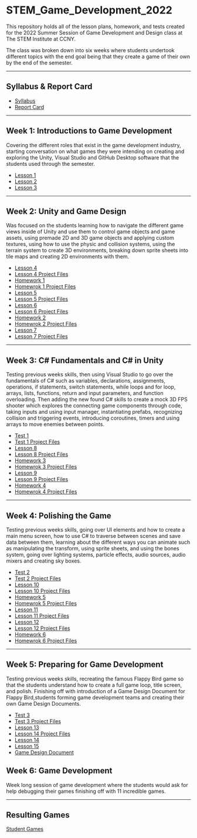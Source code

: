 # STEM_Game_Development_2022

This repository holds all of the lesson plans, homework, and tests created for the 2022 Summer Session of Game Development and Design class at The STEM Institute at CCNY.
 
The class was broken down into six weeks where students undertook different topics with the end goal being that they create a game of their own by the end of the semester.

- - - -

## Syllabus & Report Card  ##

* [Syllabus](https://github.com/Sgrygorczuk/STEM_Game_Development_2022/blob/main/Additional/STEM%20Syllabus%20Game%20Design%20and%20Development.pdf)
* [Report Card](https://github.com/Sgrygorczuk/STEM_Game_Development_2022/blob/main/Additional/STEM%20at%20CCNY%20Game%20Development%20Report%20Card.pdf)

- - - -

## Week 1: Introductions to Game Development  ##
Covering the different roles that exist in the game development industry, starting conversation on what games they were intending on creating and exploring the Unity, Visual Studio and GitHub Desktop software that the students used through the semester. 

* [Lesson 1](https://github.com/Sgrygorczuk/STEM_Game_Development_2022/blob/main/Lessons/Lesson_1.pdf)
* [Lesson 2](https://github.com/Sgrygorczuk/STEM_Game_Development_2022/blob/main/Lessons/Lesson_2.pdf)
* [Lesson 3](https://github.com/Sgrygorczuk/STEM_Game_Development_2022/blob/main/Lessons/Lesson_3.pdf)

- - - -

## Week 2: Unity and Game Design ## 
Was focused on the students learning how to navigate the different game views inside of Unity and use them to control game objects and game assets, using premade 2D and 3D game objects and applying custom textures, using how to use the physic and collision systems, using the terrain system to create 3D environments, breaking down sprite sheets into tile maps and creating 2D environments with them.

* [Lesson 4](https://github.com/Sgrygorczuk/STEM_Game_Development_2022/blob/main/Lessons/Lesson_4.pdf)
* [Lesson 4 Project Files](https://github.com/Sgrygorczuk/Week_1_Lesson_1)
* [Homework 1](https://github.com/Sgrygorczuk/STEM_Game_Development_2022/blob/main/Homeworks/Homework%20_1.pdf)
* [Homewrok 1 Project Files](https://github.com/Sgrygorczuk/Homework_1)
* [Lesson 5](https://github.com/Sgrygorczuk/STEM_Game_Development_2022/blob/main/Lessons/Lesson_5.pdf)
* [Lesson 5 Project Files](https://github.com/Sgrygorczuk/Week_1_Lesson_2)
* [Lesson 6](https://github.com/Sgrygorczuk/STEM_Game_Development_2022/blob/main/Lessons/Lesson_6.pdf)
* [Lesson 6 Project Files](https://github.com/Sgrygorczuk/Week_1_Lesson_3)
* [Homework 2](https://github.com/Sgrygorczuk/STEM_Game_Development_2022/blob/main/Homeworks/Homework_2.pdf)
* [Homewrok 2 Project Files](https://github.com/Sgrygorczuk/Homework_2)
* [Lesson 7](https://github.com/Sgrygorczuk/STEM_Game_Development_2022/blob/main/Lessons/Lesson_7.pdf)
* [Lesson 7 Project Files](https://github.com/Sgrygorczuk/Week_1_Lesson_4) 

- - - -

## Week 3: C# Fundamentals  and C# in Unity ##
Testing previous weeks skills, then using  Visual Studio to go over the fundamentals of C# such as variables, declarations, assignments, operations, if statements, switch statements, while loops and for loop, arrays, lists, functions, return and input parameters, and function overloading. Then adding the new found C# skills to create a mock 3D FPS shooter which explores the connecting game components through code, taking inputs and using input manager, instantiating prefabs, recognizing collision and triggering events, introducing coroutines, timers and using arrays to move enemies between points.

* [Test 1](https://github.com/Sgrygorczuk/STEM_Game_Development_2022/blob/main/Tests/Test_One.pdf)
* [Test 1 Project Files](https://github.com/Sgrygorczuk/Test_One)
* [Lesson 8](https://github.com/Sgrygorczuk/STEM_Game_Development_2022/blob/main/Lessons/Lesson_8.pdf)
* [Lesson 8 Project Files](https://github.com/Sgrygorczuk/Week_2_Lesson_1)
* [Homework 3](https://github.com/Sgrygorczuk/STEM_Game_Development_2022/blob/main/Homeworks/Homework_3.pdf)
* [Homewrok 3 Project Files](https://github.com/Sgrygorczuk/Homework_3)
* [Lesson 9](https://github.com/Sgrygorczuk/STEM_Game_Development_2022/blob/main/Lessons/Lesson_9.pdf)
* [Lesson 9 Project Files](https://github.com/Sgrygorczuk/Week_2_Lesson_2)
* [Homework 4](https://github.com/Sgrygorczuk/STEM_Game_Development_2022/blob/main/Homeworks/Homework_4.pdf)
* [Homewrok 4 Project Files](https://github.com/Sgrygorczuk/Homework_4)

- - - -

## Week 4: Polishing the Game ##
Testing previous weeks skills, going over UI elements and how to create a main menu screen, how to use C# to traverse between scenes and save data between them, learning about the different ways you can animate such as manipulating the transform, using sprite sheets, and using the bones system, going over lighting systems, particle effects, audio sources, audio mixers and creating sky boxes.

* [Test 2](https://github.com/Sgrygorczuk/STEM_Game_Development_2022/blob/main/Tests/Test%20Two.pdf)
* [Test 2 Project Files](https://github.com/Sgrygorczuk/Test_Two)
* [Lesson 10](https://github.com/Sgrygorczuk/STEM_Game_Development_2022/blob/main/Lessons/Lesson_10.pdf)
* [Lesson 10 Project Files](https://github.com/Sgrygorczuk/Week_2_Lesson_3)
* [Homework 5](https://github.com/Sgrygorczuk/STEM_Game_Development_2022/blob/main/Homeworks/Homework_5.pdf)
* [Homewrok 5 Project Files](https://github.com/Sgrygorczuk/Homework_5)
* [Lesson 11](https://github.com/Sgrygorczuk/STEM_Game_Development_2022/blob/main/Lessons/Lesson_11.pdf)
* [Lesson 11 Project Files](https://github.com/Sgrygorczuk/Week_3_Lesson_1)
* [Lesson 12](https://github.com/Sgrygorczuk/STEM_Game_Development_2022/blob/main/Lessons/Lesson_12.pdf)
* [Lesson 12 Project Files](https://github.com/Sgrygorczuk/Week_3_Lesson_2)
* [Homework 6](https://github.com/Sgrygorczuk/STEM_Game_Development_2022/blob/main/Homeworks/Homework_6.pdf)
* [Homewrok 6 Project Files](https://github.com/Sgrygorczuk/Homework_6)

- - - -

## Week 5: Preparing  for Game Development ## 
Testing previous weeks skills, recreating the famous Flappy Bird game so that the students understand how to create a full game loop, title screen, and polish. Finishing off with introduction of a Game Design Document for Flappy Bird,students forming game development teams and creating their own Game Design Documents. 

* [Test 3](https://github.com/Sgrygorczuk/STEM_Game_Development_2022/blob/main/Tests/Test%20Three.pdf)
* [Test 3 Project Files](https://github.com/Sgrygorczuk/Test_Three)
* [Lesson 13](https://github.com/Sgrygorczuk/STEM_Game_Development_2022/blob/main/Lessons/Lesson_13.pdf)
* [Lesson 14 Project Files](https://github.com/Sgrygorczuk/Flappy_Bird_Demo)
* [Lesson 14](https://github.com/Sgrygorczuk/STEM_Game_Development_2022/blob/main/Lessons/Lesson_14.pdf)
* [Lesson 15](https://github.com/Sgrygorczuk/STEM_Game_Development_2022/blob/main/Lessons/Lesson_15.pdf)
* [Game Design Document](https://github.com/Sgrygorczuk/STEM_Game_Development_2022/blob/main/Additional/Game%20Design%20Document%20.pdf)

## Week 6: Game Development  ##
Week long session of game development where the students would ask for help debugging their games finishing off with 11 incredible games.

- - - -

## Resulting Games ##

[Student Games](https://www.youtube.com/watch?v=co3S8A0Ex5U)
